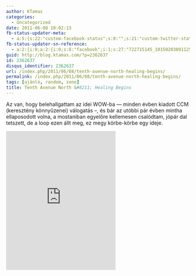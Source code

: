 ```yaml
---
author: KTamas
categories:
  - Uncategorized
date: 2011-06-08 10:02:13
fb-status-updater-meta:
  - a:5:{s:22:"custom-facebook-status";s:0:"";s:21:"custom-twitter-status";s:0:"";s:7:"fb-push";s:1:"1";s:7:"tw-push";s:1:"1";s:4:"push";s:1:"1";}
fb-status-updater-sn-reference:
  - a:2:{i:0;a:2:{i:0;s:8:"facebook";i:1;s:27:"722715145_10150203091125146";}i:1;a:2:{i:0;s:7:"twitter";i:1;s:17:"78379630385573888";}}
guid: http://blog.ktamas.com/?p=2362637
id: 2362637
disqus_identifier: 2362637
url: /index.php/2011/06/08/tenth-avenue-north-healing-begins/
permalink: /index.php/2011/06/08/tenth-avenue-north-healing-begins/
tags: [ajánló, random, zene]
title: Tenth Avenue North &#8211; Healing Begins
---
```


Az van, hogy belehallgattam az idei WOW-ba &#8212; minden évben kiadott CCM (keresztény könnyűzenei) válogatás &#8211;, és bár az utóbbi pár évben mintha ellaposodott volna, a mostaniban egyelőre kellemesen csalódtam, jópár dal tetszett, de a loop ezen állt meg, ez megy körbe-körbe egy ideje.

<iframe src="https://open.spotify.com/embed/track/0PjyOURxQ6wiHaBYXf53G2" width="300" height="380" frameborder="0" allowtransparency="true" allow="encrypted-media"></iframe>
